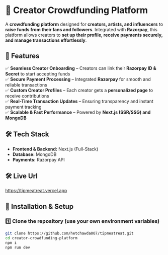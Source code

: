 # 🚀 Creator Crowdfunding Platform  

A **crowdfunding platform** designed for **creators, artists, and influencers** to **raise funds from their fans and followers**. Integrated with **Razorpay**, this platform allows creators to **set up their profile, receive payments securely, and manage transactions effortlessly**.  

## 🚀 Features  
✅ **Seamless Creator Onboarding** – Creators can link their **Razorpay ID & Secret** to start accepting funds  
✅ **Secure Payment Processing** – Integrated **Razorpay** for smooth and reliable transactions  
✅ **Custom Creator Profiles** – Each creator gets a **personalized page** to receive contributions  
✅ **Real-Time Transaction Updates** – Ensuring transparency and instant payment tracking  
✅ **Scalable & Fast Performance** – Powered by **Next.js (SSR/SSG) and MongoDB**  

## 🛠 Tech Stack  
- **Frontend & Backend:** Next.js (Full-Stack)  
- **Database:** MongoDB  
- **Payments:** Razorpay API  

## 🛠 Live Url

https://tipmeatreat.vercel.app

## 🔧 Installation & Setup  

### 1️⃣ Clone the repository (use your own environment variables)
```sh
git clone https://github.com/hetchawda007/tipmeatreat.git
cd creator-crowdfunding-platform
npm i
npm run dev
